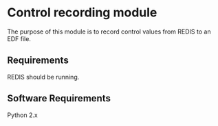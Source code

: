 Control recording module
========================

The purpose of this module is to record control values from REDIS to an EDF file.

## Requirements

REDIS should be running.

## Software Requirements

Python 2.x
